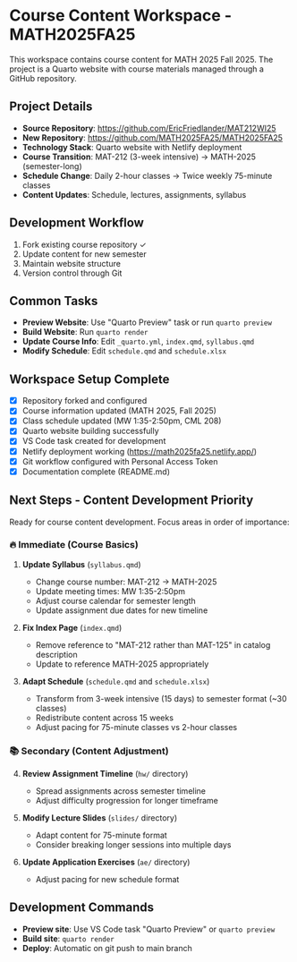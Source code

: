 # Course Content Workspace - MATH2025FA25

This workspace contains course content for MATH 2025 Fall 2025. The project is a Quarto website with course materials managed through a GitHub repository.

## Project Details
- **Source Repository**: https://github.com/EricFriedlander/MAT212WI25
- **New Repository**: https://github.com/MATH2025FA25/MATH2025FA25
- **Technology Stack**: Quarto website with Netlify deployment
- **Course Transition**: MAT-212 (3-week intensive) → MATH-2025 (semester-long)
- **Schedule Change**: Daily 2-hour classes → Twice weekly 75-minute classes
- **Content Updates**: Schedule, lectures, assignments, syllabus

## Development Workflow
1. Fork existing course repository ✓
2. Update content for new semester
3. Maintain website structure
4. Version control through Git

## Common Tasks
- **Preview Website**: Use "Quarto Preview" task or run `quarto preview`
- **Build Website**: Run `quarto render`
- **Update Course Info**: Edit `_quarto.yml`, `index.qmd`, `syllabus.qmd`
- **Modify Schedule**: Edit `schedule.qmd` and `schedule.xlsx`

## Workspace Setup Complete
- [x] Repository forked and configured
- [x] Course information updated (MATH 2025, Fall 2025)
- [x] Class schedule updated (MW 1:35-2:50pm, CML 208)
- [x] Quarto website building successfully
- [x] VS Code task created for development
- [x] Netlify deployment working (https://math2025fa25.netlify.app/)
- [x] Git workflow configured with Personal Access Token
- [x] Documentation complete (README.md)

## Next Steps - Content Development Priority
Ready for course content development. Focus areas in order of importance:

### 🔥 Immediate (Course Basics)
1. **Update Syllabus** (`syllabus.qmd`)
   - Change course number: MAT-212 → MATH-2025
   - Update meeting times: MW 1:35-2:50pm
   - Adjust course calendar for semester length
   - Update assignment due dates for new timeline

2. **Fix Index Page** (`index.qmd`)
   - Remove reference to "MAT-212 rather than MAT-125" in catalog description
   - Update to reference MATH-2025 appropriately

3. **Adapt Schedule** (`schedule.qmd` and `schedule.xlsx`)
   - Transform from 3-week intensive (15 days) to semester format (~30 classes)
   - Redistribute content across 15 weeks
   - Adjust pacing for 75-minute classes vs 2-hour classes

### 📚 Secondary (Content Adjustment)
4. **Review Assignment Timeline** (`hw/` directory)
   - Spread assignments across semester timeline
   - Adjust difficulty progression for longer timeframe

5. **Modify Lecture Slides** (`slides/` directory)
   - Adapt content for 75-minute format
   - Consider breaking longer sessions into multiple days

6. **Update Application Exercises** (`ae/` directory)
   - Adjust pacing for new schedule format

## Development Commands
- **Preview site**: Use VS Code task "Quarto Preview" or `quarto preview`
- **Build site**: `quarto render`
- **Deploy**: Automatic on git push to main branch
